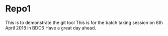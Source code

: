 # Repo1
This is to demonstrate the git tool
This is for the batch taking session on 6th April 2018 in BDC6
Have a great day ahead.
